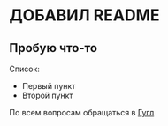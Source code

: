 # ДОБАВИЛ README 
## Пробую что-то

Список:
* Первый пункт
* Второй пункт

По всем вопросам обращаться в [Гугл](www.google.com)
